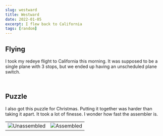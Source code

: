 ```yaml
---
slug: westward
title: Westward
date: 2022-01-05
excerpt: I flew back to California
tags: [random]
---
```


<script>
  import Image from "$lib/components/base/image.svelte";
</script>

## Flying

I took my redeye flight to California this morning. It was supposed to be a single plane with 3 stops, but we ended up having an unscheduled plane switch.

<Image
  path="posts/{slug}"
  filename="20220104_073757-1"
  figcaption=""
  alt=""
/>

<Image
  path="posts/{slug}"
  filename="20220104_111230-1"
  figcaption=""
  alt=""
/>

## Puzzle

I also got this puzzle for Christmas. Putting it together was harder than taking it apart. It took a lot of finesse. I wonder how fast the assembler is.

|                                                                                                             |                                                                                                            |
| ----------------------------------------------------------------------------------------------------------- | ---------------------------------------------------------------------------------------------------------- |
| <Image path="posts/{slug}" filename="1686090176-1641356363945" figcaption="Unassembled" alt="Unassembled"/> | <Image  path="posts/{slug}"  filename="1397221145-1641356390695" figcaption="Assembled"  alt="Assembled"/> |
